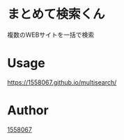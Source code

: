 # まとめて検索くん
複数のWEBサイトを一括で検索

# Usage
https://1558067.github.io/multisearch/

# Author
[1558067](https://jpn.delve.office.com/?q=1558067&searchpage=1&searchview=people&v=search)
